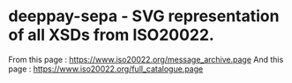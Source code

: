 # deeppay-sepa - SVG representation of all XSDs from ISO20022.

From this page : https://www.iso20022.org/message_archive.page
And this page : https://www.iso20022.org/full_catalogue.page
